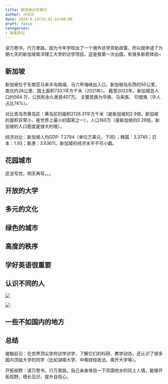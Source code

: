 ```yaml
---
title: 新加坡访学旅行
author: 孙百乐
date: 2024-8-14T16:01:42+08:00
draft: false
categories: 
- 随笔杂记
---
```


读万卷书，行万里路。因为今年学校出了一个境外访学资助政策，所以就申请了为期七天的新加坡南洋理工大学的访学项目。这是我第一次出国，有很多新奇体验~

## 新加坡

新加坡位于东南亚马来半岛南端、马六甲海峡出入口，新加坡岛东西约50公里，南北约26公里，国土面积733.1平方千米（2021年）。 截至2022年，新加坡总人口约564 万，公民和永久居民407万。 主要民族为华族、马来族、 印度族（华人占比74%）。

对比青岛市黄岛区：黄岛区的面积2128.31平方千米（是新加坡的2.9倍，新加坡的面积非常小，是世界上最小的国家之一），人口160万（是新加坡的0.28倍，新加坡的人口密度是很大的哦）。

经济对比：新加坡人均GDP: 7.2794（单位万美元，下同）；韩国：3.3745；日本：1.93；香港：3.83611。新加坡的经济水平不可小觑。

## 花园城市
还没写完，明天再写。。。

## 开放的大学

## 多元的文化

## 绿色的城市

## 高度的秩序

## 学好英语很重要

## 认识不同的人

![](https://myblog-1257298572.cos.ap-shanghai.myqcloud.com/img/%E6%96%B0%E5%8A%A0%E5%9D%A1%E5%B0%8F%E7%BB%84%E8%AE%A8%E8%AE%BA%E5%90%88%E7%85%A7.jpg)

![](https://myblog-1257298572.cos.ap-shanghai.myqcloud.com/img/%E5%92%8C%E4%BB%BB%E7%BB%B4%E6%BD%87%E5%90%88%E7%85%A7.jpg)

## 一些不如国内的地方

## 总结

接触前沿：在世界顶尖学府访学访学，了解它们的科研、教学动态，还认识了很多国内顶级大学的同学（比如湖南大学、中南财经政法、南开大学等）。

开拓视野：读万卷书，行万里路。自己亲身体验一下异国他乡的风土人情，能够开拓视野，增长见识，提升自信心。


